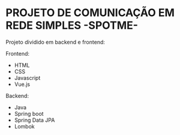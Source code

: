 # PROJETO DE COMUNICAÇÃO EM REDE SIMPLES -SPOTME-

Projeto dividido em backend e frontend:

Frontend:
 - HTML
 - CSS
 - Javascript
 - Vue.js

Backend:
 - Java
 - Spring boot
 - Spring Data JPA
 - Lombok